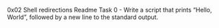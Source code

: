0x02 Shell redirections Readme
Task 0 - Write a script that prints “Hello, World”, followed by a new line to the standard output.
